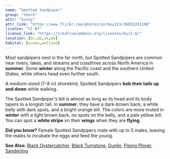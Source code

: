 ```yaml
---
name: "Spotted Sandpiper"
group: "shore"
attr: "Sunny"
attr_link: "https://www.flickr.com/photos/airboy123/26032281188"
license: "CC BY"
license_link: "https://creativecommons.org/licenses/by/2.0/"
location: [bc,ab,sk,mb]
habitat: [ocean,wetland]
---
```

Most sandpipers nest in the far north, but Spotted Sandpipers are common near rivers, lakes, and streams and coastlines across North America in **summer**. Some **winter** along the Pacific coast and the southern United States, while others head even further south.

A medium-sized (7-8 in) shorebird, Spotted Sandpipers **bob their tails up and down** while walking.

The Spotted Sandpiper's bill is almost as long as its head and its body tapers to a longish tail. In **summer**, they have a dark-brown back, a white belly with dark spots, and a bright orange bill. The colors are more muted in **winter** with a light brown back, no spots on the belly, and a pale yellow bill. You can spot a **white stripe** on their **wings** when they are **flying**.

**Did you know?** Female Spotted Sandpipers mate with up to 5 males, leaving the males to incubate the eggs and feed the young.

<!-- generated, do not edit -->
**See Also:**
[Black Oystercatcher](/birds/bloyster/),
[Black Turnstone](/birds/blturnstone/),
[Dunlin](/birds/dunlin/),
[Piping Plover](/birds/pipplov/),
[Sanderling](/birds/sander/)
